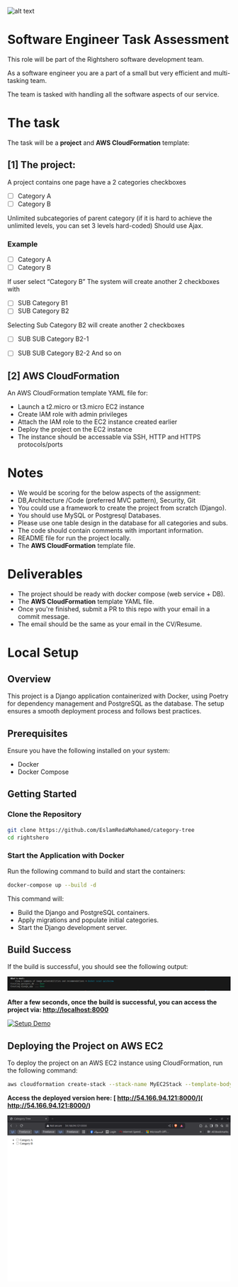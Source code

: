 ![alt text](https://rightshero.com/wp/wp-content/uploads/2024/04/RightsHero-Logo.png)


# Software Engineer Task Assessment

This role will be part of the Rightshero software development team.

As a software engineer you are a part of a small but very efficient and multi-tasking team. 

The team is tasked with handling all the software aspects of our service.

# The task
The task will be a **project** and **AWS CloudFormation** template:

## [1] The project:
A project contains one page have a 2 categories checkboxes

- [ ] Category A
- [ ] Category B

Unlimited subcategories of parent category (if it is hard to achieve the unlimited levels, you can set 3 levels hard-coded)
Should use Ajax.

### Example
- [ ] Category A
- [ ] Category B

If user select “Category B”
The system will create another 2 checkboxes with

- [ ] SUB Category B1
- [ ] SUB Category B2

Selecting Sub Category B2 will create another 2 checkboxes

- [ ] SUB SUB Category B2-1
- [ ] SUB SUB Category B2-2
 And so on


## [2] AWS CloudFormation
An AWS CloudFormation template YAML file for:
- Launch a t2.micro or t3.micro EC2 instance
- Create IAM role with admin privileges
- Attach the IAM role to the EC2 instance created earlier
- Deploy the project on the EC2 instance
- The instance should be accessable via SSH, HTTP and HTTPS protocols/ports


# Notes
- We would be scoring for the below aspects of the assignment:
- DB,Architecture /Code (preferred MVC pattern), Security, Git
- You could use a framework to create the project from scratch (Django).
- You should use MySQL or Postgresql Databases.
- Please use one table design in the database for all categories and subs.
- The code should contain comments with important information.
- README file for run the project locally.
- The **AWS CloudFormation** template file.


# Deliverables
- The project should be ready with docker compose (web service + DB).
- The **AWS CloudFormation** template YAML file.
- Once you're finished, submit a PR to this repo with your email in a commit message.
- The email should be the same as your email in the CV/Resume.

# Local Setup
## Overview
This project is a Django application containerized with Docker, using Poetry for dependency management and PostgreSQL as the database. The setup ensures a smooth deployment process and follows best practices.

## Prerequisites
Ensure you have the following installed on your system:
- Docker
- Docker Compose

## Getting Started
### Clone the Repository
```bash
git clone https://github.com/EslamRedaMohamed/category-tree
cd rightshero
```

### Start the Application with Docker
Run the following command to build and start the containers:
```bash
docker-compose up --build -d
```
This command will:
- Build the Django and PostgreSQL containers.
- Apply migrations and populate initial categories.
- Start the Django development server.

## Build Success
If the build is successful, you should see the following output:

![Build Success](./media/buildsuccess.png)

**After a few seconds, once the build is successful, you can access the project via: [http://localhost:8000](http://localhost:8000)**

[![Setup Demo](https://via.placeholder.com/800x450.png?text=Click+to+Watch+Video)](./media/CategoryTree.mb4)




## Deploying the Project on AWS EC2  

To deploy the project on an AWS EC2 instance using CloudFormation, run the following command:  

```bash
aws cloudformation create-stack --stack-name MyEC2Stack --template-body file://cloudformation-template.yaml --capabilities CAPABILITY_NAMED_IAM
```


**Access the deployed version here: [ http://54.166.94.121:8000/]( http://54.166.94.121:8000/)**

![deployed version](./media/deployedVersion.png)




